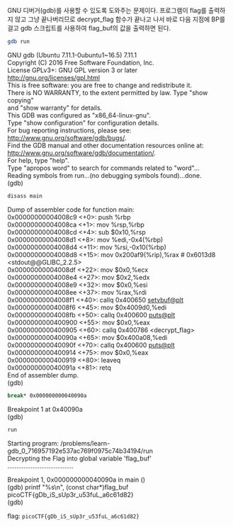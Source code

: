 GNU 디버거(gdb)를 사용할 수 있도록 도와주는 문제이다. 프로그램이 flag를 출력하지 않고 그냥 끝나버리므로 decrypt_flag 함수가 끝나고 나서 바로 다음 지점에 BP를 걸고 gdb 스크립트를 사용하여 flag_buf의 값을 출력하면 된다.

``` bash
gdb run
```

GNU gdb (Ubuntu 7.11.1-0ubuntu1~16.5) 7.11.1  
Copyright (C) 2016 Free Software Foundation, Inc.  
License GPLv3+: GNU GPL version 3 or later <http://gnu.org/licenses/gpl.html>  
This is free software: you are free to change and redistribute it.  
There is NO WARRANTY, to the extent permitted by law.  Type "show copying"  
and "show warranty" for details.  
This GDB was configured as "x86_64-linux-gnu".  
Type "show configuration" for configuration details.  
For bug reporting instructions, please see:  
<http://www.gnu.org/software/gdb/bugs/>.  
Find the GDB manual and other documentation resources online at:  
<http://www.gnu.org/software/gdb/documentation/>.  
For help, type "help".  
Type "apropos word" to search for commands related to "word"...  
Reading symbols from run...(no debugging symbols found)...done.  
(gdb)

``` bash
disass main
```

Dump of assembler code for function main:  
   0x00000000004008c9 <+0>:     push   %rbp  
   0x00000000004008ca <+1>:     mov    %rsp,%rbp  
   0x00000000004008cd <+4>:     sub    $0x10,%rsp  
   0x00000000004008d1 <+8>:     mov    %edi,-0x4(%rbp)  
   0x00000000004008d4 <+11>:    mov    %rsi,-0x10(%rbp)  
   0x00000000004008d8 <+15>:    mov    0x200af9(%rip),%rax        # 0x6013d8 <stdout@@GLIBC_2.2.5>  
   0x00000000004008df <+22>:    mov    $0x0,%ecx  
   0x00000000004008e4 <+27>:    mov    $0x2,%edx                     
   0x00000000004008e9 <+32>:    mov    $0x0,%esi                                                                           
   0x00000000004008ee <+37>:    mov    %rax,%rdi                                                                             
   0x00000000004008f1 <+40>:    callq  0x400650 <setvbuf@plt>                                                                  
   0x00000000004008f6 <+45>:    mov    $0x4009d0,%edi                                                                        
   0x00000000004008fb <+50>:    callq  0x400600 <puts@plt>                                                                   
   0x0000000000400900 <+55>:    mov    $0x0,%eax                                                                             
   0x0000000000400905 <+60>:    callq  0x400786 <decrypt_flag>                                                               
   0x000000000040090a <+65>:    mov    $0x400a08,%edi                                                                        
   0x000000000040090f <+70>:    callq  0x400600 <puts@plt>                                                                   
   0x0000000000400914 <+75>:    mov    $0x0,%eax                                                                             
   0x0000000000400919 <+80>:    leaveq                                                                                       
   0x000000000040091a <+81>:    retq                                                                                         
End of assembler dump.                                                                                                     
(gdb)

``` bash
break* 0x000000000040090a
```

Breakpoint 1 at 0x40090a                                                                                                   
(gdb) 

``` bash
run
```

Starting program: /problems/learn-gdb_0_716957192e537ac769f0975c74b34194/run                                                 
Decrypting the Flag into global variable 'flag_buf'                                                                          
.....................................                                                                                        
                                                                                                                           
Breakpoint 1, 0x000000000040090a in main ()                                                                                  
(gdb) printf "%s\n", (const char*)flag_buf  
picoCTF{gDb_iS_sUp3r_u53fuL_a6c61d82}  
(gdb)  
  
flag: `picoCTF{gDb_iS_sUp3r_u53fuL_a6c61d82}`
